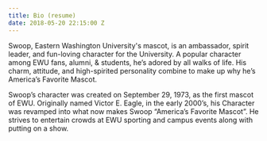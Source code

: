 ```yaml
---
title: Bio (resume)
date: 2018-05-20 22:15:00 Z
---
```


Swoop, Eastern Washington University's mascot, is an ambassador, spirit leader, and fun-loving character for the University. A popular character among EWU fans, alumni, & students, he’s adored by all walks of life. His charm, attitude, and high-spirited personality combine to make up why he’s America’s Favorite Mascot.

Swoop’s character was created on September 29, 1973, as the first mascot of EWU. Originally named Victor E. Eagle, in the early 2000’s, his Character was revamped into what now makes Swoop “America’s Favorite Mascot”. He strives to entertain crowds at EWU sporting and campus events along with putting on a show.
